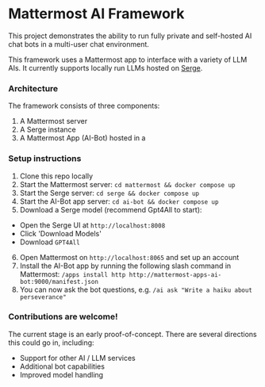 # Mattermost AI Framework

This project demonstrates the ability to run fully private and self-hosted AI chat bots in a multi-user chat environment.

This framework uses a Mattermost app to interface with a variety of LLM AIs. It currently supports locally run LLMs hosted on [Serge](https://github.com/nsarrazin/serge).

### Architecture

The framework consists of three components:
1. A Mattermost server
2. A Serge instance
3. A Mattermost App (AI-Bot) hosted in a

### Setup instructions

1. Clone this repo locally
2. Start the Mattermost server: `cd mattermost && docker compose up`
3. Start the Serge server: `cd serge && docker compose up`
4. Start the AI-Bot app server: `cd ai-bot && docker compose up`
5. Download a Serge model (recommend Gpt4All to start):
  * Open the Serge UI at `http://localhost:8008`
  * Click 'Download Models'
  * Download `GPT4All`
6. Open Mattermost on `http://localhost:8065` and set up an account
7. Install the AI-Bot app by running the following slash command in Mattermost: `/apps install http http://mattermost-apps-ai-bot:9000/manifest.json`
8. You can now ask the bot questions, e.g. `/ai ask "Write a haiku about perseverance"`

### Contributions are welcome!

The current stage is an early proof-of-concept. There are several directions this could go in, including:
* Support for other AI / LLM services
* Additional bot capabilities
* Improved model handling
